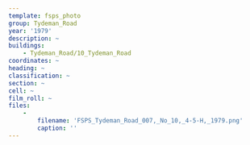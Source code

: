 ```yaml
---
template: fsps_photo
group: Tydeman_Road
year: '1979'
description: ~
buildings:
    - Tydeman_Road/10_Tydeman_Road
coordinates: ~
heading: ~
classification: ~
section: ~
cell: ~
film_roll: ~
files:
    -
        filename: 'FSPS_Tydeman_Road_007,_No_10,_4-5-H,_1979.png'
        caption: ''
---
```

